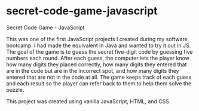 # secret-code-game-javascript

Secret Code Game - JavaScript

This was one of the first JavaScript projects I created during my software bootcamp. I had made the equivalent in Java and wanted to try it out in JS. The goal of the game is to guess the secret five-digit code by guessing five numbers each round. After each guess, the computer lets the player know how many digits they placed correctly, how many digits they entered that are in the code but are in the incorrect spot, and how many digits they entered that are not in the code at all. The game keeps track of each guess and each result so the player can refer back to them to help them solve the puzzle. 

This project was created using vanilla JavaScript, HTML, and CSS.
